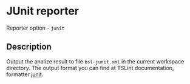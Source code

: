 # JUnit reporter

Reporter option - `junit`

## Description

Output the analize result to file `bsl-junit.xml` in the current workspace directory. The output format 
you can find at TSLint documentation, formatter [junit](https://palantir.github.io/tslint/formatters/junit/).
